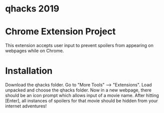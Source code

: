 # qhacks 2019
# Chrome Extension Project 
This extension accepts user input to prevent spoilers from appearing on webpages while on Chrome.

# Installation
Download the qhacks folder. Go to "More Tools" --> "Extensions". Load unpacked and choose the qhacks folder.
Now in a new webpage, there should be an icon prompt which allows input of a movie name. After hitting [Enter], 
all instances of spoilers for that movie should be hidden from your internet adventures!
